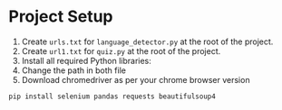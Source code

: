 # Project Setup

1. Create `urls.txt` for `language_detector.py` at the root of the project.
2. Create `url1.txt` for `quiz.py` at the root of the project.
3. Install all required Python libraries:
4. Change the path in both file
5. Download chromedriver as per your chrome browser version

```bash
pip install selenium pandas requests beautifulsoup4

